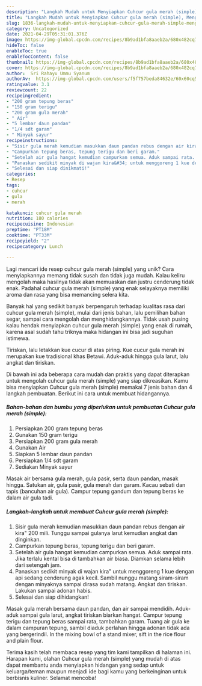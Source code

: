 ```yaml
---
description: "Langkah Mudah untuk Menyiapkan Cuhcur gula merah (simple), Menggugah Selera"
title: "Langkah Mudah untuk Menyiapkan Cuhcur gula merah (simple), Menggugah Selera"
slug: 1836-langkah-mudah-untuk-menyiapkan-cuhcur-gula-merah-simple-menggugah-selera
category: Uncategorized
date: 2021-04-29T05:31:01.376Z
image: https://img-global.cpcdn.com/recipes/8b9ad1bfa8aaeb2a/680x482cq70/cuhcur-gula-merah-simple-foto-resep-utama.jpg
hideToc: false
enableToc: true
enableTocContent: false
thumbnail: https://img-global.cpcdn.com/recipes/8b9ad1bfa8aaeb2a/680x482cq70/cuhcur-gula-merah-simple-foto-resep-utama.jpg
cover: https://img-global.cpcdn.com/recipes/8b9ad1bfa8aaeb2a/680x482cq70/cuhcur-gula-merah-simple-foto-resep-utama.jpg
author:  Sri Rahayu Ummu Syanum
authorAv:  https://img-global.cpcdn.com/users/f5f757beda84632e/60x60cq50/avatar.jpg
ratingvalue: 3.1
reviewcount: 22
recipeingredient:
- "200 gram tepung beras"
- "150 gram terigu"
- "200 gram gula merah"
- " Air"
- "5 lembar daun pandan"
- "1/4 sdt garam"
- " Minyak sayur"
recipeinstructions:
- "Sisir gula merah kemudian masukkan daun pandan rebus dengan air kira&#34; 200 mili. Tunggu sampai gulanya larut kemudian angkat dan dinginkan."
- "Campurkan tepung beras, tepung terigu dan beri garam."
- "Setelah air gula hangat kemudian campurkan semua. Aduk sampai rata. Jika terlalu kental bisa di tambahkan air biasa. Diamkan selama lebih dari setengah jam."
- "Panaskan sedikit minyak di wajan kira&#34; untuk menggoreng 1 kue dengan api sedang cenderung agak kecil. Sambil nunggu matang siram-siram dengan minyaknya sampai dirasa sudah matang. Angkat dan tiriskan. Lakukan sampai adonan habis."
- "Selesai dan siap dinikmati!"
categories:
- Resep
tags:
- cuhcur
- gula
- merah

katakunci: cuhcur gula merah 
nutrition: 180 calories
recipecuisine: Indonesian
preptime: "PT18M"
cooktime: "PT33M"
recipeyield: "2"
recipecategory: Lunch

---
```



Lagi mencari ide resep cuhcur gula merah (simple) yang unik? Cara menyiapkannya memang tidak susah dan tidak juga mudah. Kalau keliru mengolah maka hasilnya tidak akan memuaskan dan justru cenderung tidak enak. Padahal cuhcur gula merah (simple) yang enak selayaknya memiliki aroma dan rasa yang bisa memancing selera kita.


Banyak hal yang sedikit banyak berpengaruh terhadap kualitas rasa dari cuhcur gula merah (simple), mulai dari jenis bahan, lalu pemilihan bahan segar, sampai cara mengolah dan menghidangkannya. Tidak usah pusing kalau hendak menyiapkan cuhcur gula merah (simple) yang enak di rumah, karena asal sudah tahu triknya maka hidangan ini bisa jadi suguhan istimewa.

Tiriskan, lalu letakkan kue cucur di atas piring. Kue cucur gula merah ini merupakan kue tradisional khas Betawi. Aduk-aduk hingga gula larut, lalu angkat dan tiriskan.


Di bawah ini ada beberapa cara mudah dan praktis yang dapat diterapkan untuk mengolah cuhcur gula merah (simple) yang siap dikreasikan. Kamu bisa menyiapkan Cuhcur gula merah (simple) memakai 7 jenis bahan dan 4 langkah pembuatan. Berikut ini cara untuk membuat hidangannya.

<!--inarticleads1-->

##### Bahan-bahan dan bumbu yang diperlukan untuk pembuatan Cuhcur gula merah (simple):

1. Persiapkan 200 gram tepung beras
1. Gunakan 150 gram terigu
1. Persiapkan 200 gram gula merah
1. Gunakan  Air
1. Siapkan 5 lembar daun pandan
1. Persiapkan 1/4 sdt garam
1. Sediakan  Minyak sayur


Masak air bersama gula merah, gula pasir, serta daun pandan, masak hingga. Satukan air, gula pasir, gula merah dan garam. Kacau sebati dan tapis (bancuhan air gula). Campur tepung gandum dan tepung beras ke dalam air gula tadi. 

<!--inarticleads2-->

##### Langkah-langkah untuk membuat Cuhcur gula merah (simple):

1. Sisir gula merah kemudian masukkan daun pandan rebus dengan air kira&#34; 200 mili. Tunggu sampai gulanya larut kemudian angkat dan dinginkan.
1. Campurkan tepung beras, tepung terigu dan beri garam.
1. Setelah air gula hangat kemudian campurkan semua. Aduk sampai rata. Jika terlalu kental bisa di tambahkan air biasa. Diamkan selama lebih dari setengah jam.
1. Panaskan sedikit minyak di wajan kira&#34; untuk menggoreng 1 kue dengan api sedang cenderung agak kecil. Sambil nunggu matang siram-siram dengan minyaknya sampai dirasa sudah matang. Angkat dan tiriskan. Lakukan sampai adonan habis.
1. Selesai dan siap dihidangkan!

Masak gula merah bersama daun pandan, dan air sampai mendidih. Aduk-aduk sampai gula larut, angkat tiriskan biarkan hangat. Campur tepung terigu dan tepung beras sampai rata, tambahkan garam. Tuang air gula ke dalam campuran tepung, sambil diaduk perlahan hingga adonan tidak ada yang bergerindil. In the mixing bowl of a stand mixer, sift in the rice flour and plain flour. 

Terima kasih telah membaca resep yang tim kami tampilkan di halaman ini. Harapan kami, olahan Cuhcur gula merah (simple) yang mudah di atas dapat membantu anda menyiapkan hidangan yang sedap untuk keluarga/teman maupun menjadi ide bagi kamu yang berkeinginan untuk berbisnis kuliner. Selamat mencoba!
